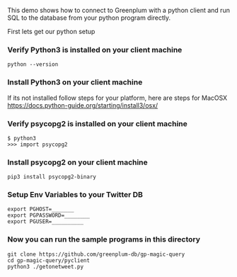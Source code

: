 This demo shows how to connect to Greenplum with a python client and run SQL to the database from your python program directly.

First lets get our python setup

### Verify Python3 is installed on your client machine
```
python --version
```
### Install Python3 on your client machine
If its not installed follow steps for your platform, here are steps for MacOSX
https://docs.python-guide.org/starting/install3/osx/

### Verify psycopg2 is installed on your client machine
```
$ python3
>>> import psycopg2
```
### Install psycopg2 on your client machine
```
pip3 install psycopg2-binary
```
### Setup Env Variables to your Twitter DB
```
export PGHOST=_______
export PGPASSWORD=________
export PGUSER=__________
```

### Now you can run the sample programs in this directory
```
git clone https://github.com/greenplum-db/gp-magic-query
cd gp-magic-query/pyclient
python3 ./getonetweet.py 
```
